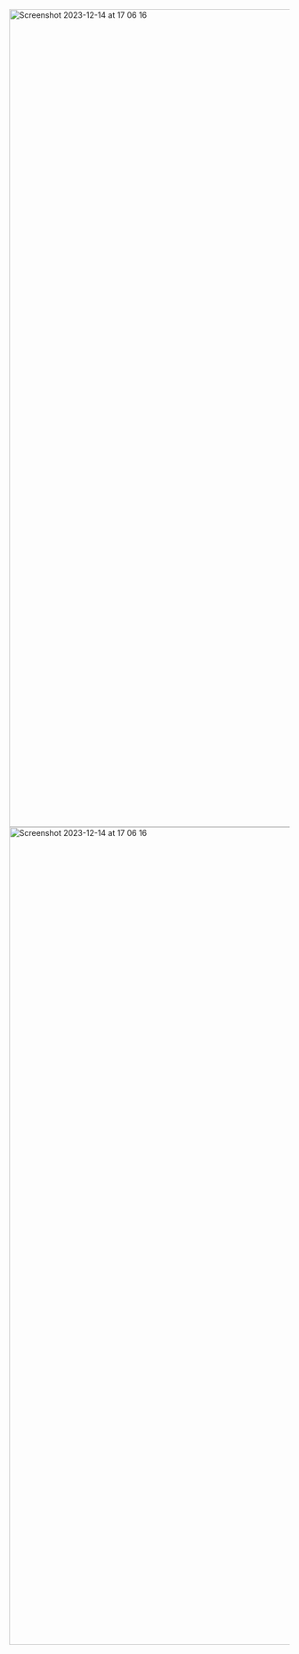 <img width="1470" alt="Screenshot 2023-12-14 at 17 06 16" src="https://github.com/keremciftcidev/netflix-clone/assets/94322447/1645ed7f-965f-42b5-9401-bbf43ce6499f">
<img width="1470" alt="Screenshot 2023-12-14 at 17 06 16" src="https://github.com/keremciftcidev/netflix-clone/assets/94322447/1645ed7f-965f-42b5-9401-bbf43ce6499f">

